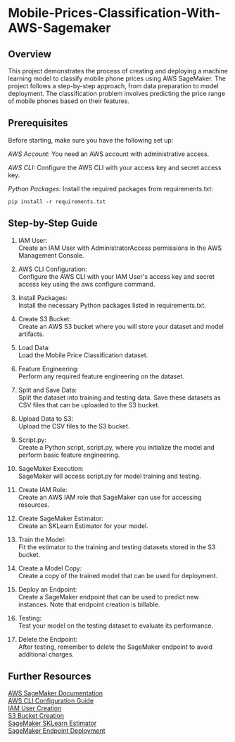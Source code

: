# Mobile-Prices-Classification-With-AWS-Sagemaker

## Overview
This project demonstrates the process of creating and deploying a machine learning model to classify mobile phone prices using AWS SageMaker. The project follows a step-by-step approach, from data preparation to model deployment. The classification problem involves predicting the price range of mobile phones based on their features.

## Prerequisites
Before starting, make sure you have the following set up:

*AWS Account:* You need an AWS account with administrative access.

*AWS CLI:* Configure the AWS CLI with your access key and secret access key.

*Python Packages:* Install the required packages from requirements.txt:

```
pip install -r requirements.txt
```

## Step-by-Step Guide
1. IAM User: <br>
Create an IAM User with AdministratorAccess permissions in the AWS Management Console.

2. AWS CLI Configuration: <br>
Configure the AWS CLI with your IAM User's access key and secret access key using the aws configure command.

3. Install Packages: <br>
Install the necessary Python packages listed in requirements.txt.

4. Create S3 Bucket: <br>
Create an AWS S3 bucket where you will store your dataset and model artifacts.

5. Load Data: <br>
Load the Mobile Price Classification dataset.

6. Feature Engineering: <br>
Perform any required feature engineering on the dataset.

7. Split and Save Data: <br>
Split the dataset into training and testing data. Save these datasets as CSV files that can be uploaded to the S3 bucket.

8. Upload Data to S3: <br>
Upload the CSV files to the S3 bucket.

9. Script.py: <br>
Create a Python script, script.py, where you initialize the model and perform basic feature engineering.

10. SageMaker Execution: <br>
SageMaker will access script.py for model training and testing.

11. Create IAM Role: <br>
Create an AWS IAM role that SageMaker can use for accessing resources.

12. Create SageMaker Estimator: <br>
Create an SKLearn Estimator for your model.

13. Train the Model: <br>
Fit the estimator to the training and testing datasets stored in the S3 bucket.

14. Create a Model Copy: <br>
Create a copy of the trained model that can be used for deployment.

15. Deploy an Endpoint: <br>
Create a SageMaker endpoint that can be used to predict new instances. Note that endpoint creation is billable.

16. Testing: <br>
Test your model on the testing dataset to evaluate its performance.

17. Delete the Endpoint: <br>
After testing, remember to delete the SageMaker endpoint to avoid additional charges.

## Further Resources
[AWS SageMaker Documentation](https://docs.aws.amazon.com/sagemaker/latest/dg/whatis.html) <br>
[AWS CLI Configuration Guide](https://docs.aws.amazon.com/cli/latest/userguide/cli-configure-files.html) <br>
[IAM User Creation](https://docs.aws.amazon.com/IAM/latest/UserGuide/id_users_create.html) <br>
[S3 Bucket Creation](https://docs.aws.amazon.com/AmazonS3/latest/userguide/creating-bucket.html) <br>
[SageMaker SKLearn Estimator](https://sagemaker.readthedocs.io/en/stable/frameworks/sklearn/using_sklearn.html) <br>
[SageMaker Endpoint Deployment](https://sagemaker.readthedocs.io/en/stable/frameworks/sklearn/using_sklearn.html)
